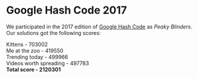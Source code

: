# Google Hash Code 2017

We participated in the 2017 edition of [Google Hash Code](https://hashcode.withgoogle.com/) as *Peaky Blinders*. Our solutions got the following scores: 

Kittens - 703002 <br/>
Me at the zoo - 419550 <br/>
Trending today - 499966 <br/>
Videos worth spreading - 497783 <br/>
**Total score - 2120301**
